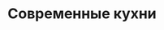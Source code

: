 ---
layout: category.ect
href: '/kitchens/models/modern'
lang: ru
title: "Современные кухни"
importance: 1
description: "Привлекательные и вызывающие. Неотразимо бодрые модели с темпераментным молодежным звучанием. "
highlights:
  - 
    caption: 'Выбор ДСП нового поколения'
    photo: '/кухни/модели/современные/angela/дсп-нового-поколения.png'
  - 
    caption: 'Практический и удобный дизайн'
    photo: '/кухни/модели/современные/ernesta/практическая-кухня.png'
  - 
    caption: Разнообразие модных цветовых решений'
    photo: '/кухни/модели/современные/liviana/прекрасна-визия.png'
  - 
    caption: 'Люкс и стиль сочетанием мата и глянца'
    photo: '/кухни/модели/современные/tiziana/люкса-и-стиля.png'
  - 
    caption: 'Современные технологии и дверцы без ручек'
    photo: '/кухни/модели/современные/tiziana/решение-без-ручек.png'
---